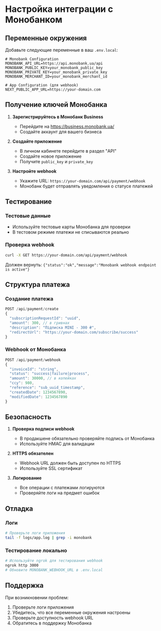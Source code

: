 # Настройка интеграции с Монобанком

## Переменные окружения

Добавьте следующие переменные в ваш `.env.local`:

```env
# Monobank Configuration
MONOBANK_API_URL=https://api.monobank.ua/api
MONOBANK_PUBLIC_KEY=your_monobank_public_key
MONOBANK_PRIVATE_KEY=your_monobank_private_key
MONOBANK_MERCHANT_ID=your_monobank_merchant_id

# App Configuration (для webhook)
NEXT_PUBLIC_APP_URL=https://your-domain.com
```

## Получение ключей Монобанка

1. **Зарегистрируйтесь в Монобанк Business**
   - Перейдите на https://business.monobank.ua/
   - Создайте аккаунт для вашего бизнеса

2. **Создайте приложение**
   - В личном кабинете перейдите в раздел "API"
   - Создайте новое приложение
   - Получите `public_key` и `private_key`

3. **Настройте webhook**
   - Укажите URL: `https://your-domain.com/api/payment/webhook`
   - Монобанк будет отправлять уведомления о статусе платежей

## Тестирование

### Тестовые данные
- Используйте тестовые карты Монобанка для проверки
- В тестовом режиме платежи не списываются реально

### Проверка webhook
```bash
curl -X GET https://your-domain.com/api/payment/webhook
```

Должен вернуть: `{"status":"ok","message":"Monobank webhook endpoint is active"}`

## Структура платежа

### Создание платежа
```typescript
POST /api/payment/create
{
  "subscriptionRequestId": "uuid",
  "amount": 300, // в гривнах
  "description": "Підписка MINI - 300 ₴",
  "redirectUrl": "https://your-domain.com/subscribe/success"
}
```

### Webhook от Монобанка
```typescript
POST /api/payment/webhook
{
  "invoiceId": "string",
  "status": "success|failure|process",
  "amount": 30000, // в копейках
  "ccy": 980,
  "reference": "sub_uuid_timestamp",
  "createdDate": 1234567890,
  "modifiedDate": 1234567890
}
```

## Безопасность

1. **Проверка подписи webhook**
   - В продакшене обязательно проверяйте подпись от Монобанка
   - Используйте HMAC для валидации

2. **HTTPS обязателен**
   - Webhook URL должен быть доступен по HTTPS
   - Используйте SSL сертификат

3. **Логирование**
   - Все операции с платежами логируются
   - Проверяйте логи на предмет ошибок

## Отладка

### Логи
```bash
# Проверьте логи приложения
tail -f logs/app.log | grep -i monobank
```

### Тестирование локально
```bash
# Используйте ngrok для тестирования webhook
ngrok http 3000
# Обновите MONOBANK_WEBHOOK_URL в .env.local
```

## Поддержка

При возникновении проблем:
1. Проверьте логи приложения
2. Убедитесь, что все переменные окружения настроены
3. Проверьте доступность webhook URL
4. Обратитесь в поддержку Монобанка
